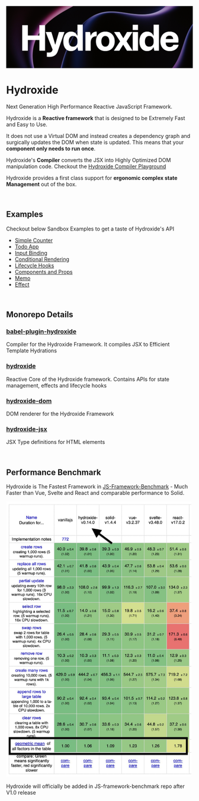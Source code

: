 <img src="./docs/hx.png" />

# Hydroxide

Next Generation High Performance Reactive JavaScript Framework.

Hydroxide is a **Reactive framework** that is designed to be Extremely Fast and Easy to Use.

It does not use a Virtual DOM and instead creates a dependency graph and surgically updates the DOM when state is updated. This means that your **component only needs to run once**.

Hydroxide's **Compiler** converts the JSX into Highly Optimized DOM manipulation code. Checkout the [Hydroxide Compiler Playground](https://hydroxide-compiler-playground.pages.dev/)

Hydroxide provides a first class support for **ergonomic complex state Management** out of the box.

<br/>

## Examples

Checkout below Sandbox Examples to get a taste of Hydroxide's API

- [Simple Counter](https://codesandbox.io/s/counter-vridyt?file=/src/Counter.jsx)
- [Todo App](https://codesandbox.io/s/todoapp-qs5uj6?file=/src/index.jsx)
- [Input Binding](https://codesandbox.io/s/input-binding-z1g2g3?file=/src/index.jsx)
- [Conditional Rendering](https://codesandbox.io/s/conditional-rendering-zg0cdg?file=/src/index.jsx)
- [Lifecycle Hooks](https://codesandbox.io/s/lifecycle-hooks-33mop9?file=/src/index.jsx)
- [Components and Props](https://codesandbox.io/s/nested-components-nr72sm?file=/src/index.jsx)
- [Memo](https://codesandbox.io/s/memo-iz8cgc?file=/src/index.jsx)
- [Effect](https://codesandbox.io/s/effect-z3buo6?file=/src/Counter.jsx)

<br/>

## Monorepo Details

### [babel-plugin-hydroxide](https://github.com/hydroxide-js/hydroxide/tree/main/packages/web/jsx-compiler)

Compiler for the Hydroxide Framework. It compiles JSX to Efficient Template Hydrations

### [hydroxide](https://github.com/hydroxide-js/hydroxide/tree/main/packages/core)

Reactive Core of the Hydroxide framework. Contains APIs for state management, effects and lifecycle hooks

### [hydroxide-dom](https://github.com/hydroxide-js/hydroxide/tree/main/packages/web/renderer)

DOM renderer for the Hydroxide Framework

### [hydroxide-jsx](https://github.com/hydroxide-js/hydroxide/tree/main/packages/web/jsx-types)

JSX Type definitions for HTML elements

<br/>

## Performance Benchmark

Hydroxide is The Fastest Framework in [JS-Framework-Benchmark](https://github.com/krausest/js-framework-benchmark) - Much Faster than Vue, Svelte and React and comparable performance to Solid.

<img src='./docs/bench.jpg' width='500' />

Hydroxide will officially be added in JS-framework-benchmark repo after V1.0 release

<br/>
